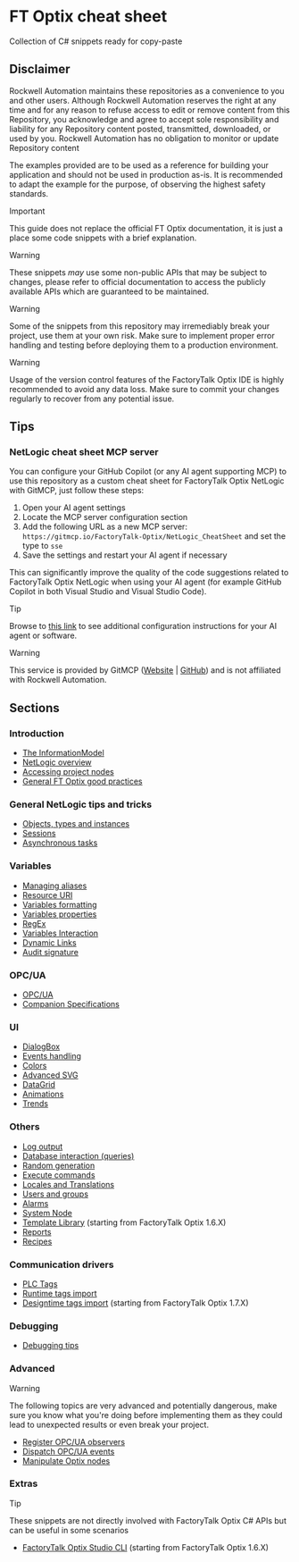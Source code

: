 # FT Optix cheat sheet

Collection of C# snippets ready for copy-paste

## Disclaimer

Rockwell Automation maintains these repositories as a convenience to you and other users. Although Rockwell Automation reserves the right at any time and for any reason to refuse access to edit or remove content from this Repository, you acknowledge and agree to accept sole responsibility and liability for any Repository content posted, transmitted, downloaded, or used by you. Rockwell Automation has no obligation to monitor or update Repository content

The examples provided are to be used as a reference for building your application and should not be used in production as-is. It is recommended to adapt the example for the purpose, of observing the highest safety standards.

> [!IMPORTANT]
> This guide does not replace the official FT Optix documentation, it is just a place some code snippets with a brief explanation.

> [!WARNING]
> These snippets *may* use some non-public APIs that may be subject to changes, please refer to official documentation to access the publicly available APIs which are guaranteed to be maintained.

> [!WARNING]
> Some of the snippets from this repository may irremediably break your project, use them at your own risk. Make sure to implement proper error handling and testing before deploying them to a production environment.

> [!WARNING]
> Usage of the version control features of the FactoryTalk Optix IDE is highly recommended to avoid any data loss. Make sure to commit your changes regularly to recover from any potential issue.

## Tips

### NetLogic cheat sheet MCP server

You can configure your GitHub Copilot (or any AI agent supporting MCP) to use this repository as a custom cheat sheet for FactoryTalk Optix NetLogic with GitMCP, just follow these steps:

1. Open your AI agent settings
2. Locate the MCP server configuration section
3. Add the following URL as a new MCP server: `https://gitmcp.io/FactoryTalk-Optix/NetLogic_CheatSheet` and set the type to `sse`
4. Save the settings and restart your AI agent if necessary

This can significantly improve the quality of the code suggestions related to FactoryTalk Optix NetLogic when using your AI agent (for example GitHub Copilot in both Visual Studio and Visual Studio Code).

> [!TIP]
> Browse to [this link](https://gitmcp.io/FactoryTalk-Optix/NetLogic_CheatSheet) to see additional configuration instructions for your AI agent or software.

> [!WARNING]
> This service is provided by GitMCP ([Website](https://gitmcp.io) | [GitHub](https://github.com/idosal/git-mcp)) and is not affiliated with Rockwell Automation.

## Sections

### Introduction

- [The InformationModel](./pages/information-model.md)
- [NetLogic overview](./pages/netlogic-overview.md)
- [Accessing project nodes](./pages/accessing-project-nodes.md)
- [General FT Optix good practices](./pages/good-practices.md)

### General NetLogic tips and tricks

- [Objects, types and instances](./pages/creating-objects.md)
- [Sessions](./pages/sessions.md)
- [Asynchronous tasks](./pages/async-tasks.md)

### Variables

- [Managing aliases](./pages/managing-aliases.md)
- [Resource URI](./pages/resource-uri.md)
- [Variables formatting](./pages/variables-formatting.md)
- [Variables properties](./pages/variables-properties.md)
- [RegEx](./pages/regex.md)
- [Variables Interaction](./pages/variables-interaction.md)
- [Dynamic Links](./pages/dynamic-links.md)
- [Audit signature](./pages/audit-signature.md)

### OPC/UA

- [OPC/UA](./pages/opcua.md)
- [Companion Specifications](./pages/companion-specs.md)

### UI

- [DialogBox](./pages/dialog-boxes.md)
- [Events handling](./pages/events.md)
- [Colors](./pages/colors.md)
- [Advanced SVG](./pages/advanced-svg.md)
- [DataGrid](./pages/datagrids.md)
- [Animations](./pages/ui-animations.md)
- [Trends](./pages/trends.md)

### Others

- [Log output](./pages/log-output.md)
- [Database interaction (queries)](./pages/database-interaction.md)
- [Random generation](./pages/random-generation.md)
- [Execute commands](./pages/execute-command.md)
- [Locales and Translations](./pages/translations.md)
- [Users and groups](./pages/users-groups.md)
- [Alarms](./pages/alarming.md)
- [System Node](./pages/system-node.md)
- [Template Library](./pages/template-library.md) (starting from FactoryTalk Optix 1.6.X)
- [Reports](./pages/reports.md)
- [Recipes](./pages/recipes.md)

### Communication drivers

- [PLC Tags](./pages/plc-tags.md)
- [Runtime tags import](./pages/runtime-tags-import.md)
- [Designtime tags import](./pages/designtime-tags-import.md) (starting from FactoryTalk Optix 1.7.X)

### Debugging

- [Debugging tips](./pages/debugging-tips.md)

### Advanced

> [!WARNING]
> The following topics are very advanced and potentially dangerous, make sure you know what you're doing before implementing them as they could lead to unexpected results or even break your project.

- [Register OPC/UA observers](./pages/register-observers.md)
- [Dispatch OPC/UA events](./pages/dispatch-events.md)
- [Manipulate Optix nodes](./pages/manipulate-nodes.md)

### Extras

> [!TIP]
> These snippets are not directly involved with FactoryTalk Optix C# APIs but can be useful in some scenarios

- [FactoryTalk Optix Studio CLI](./pages/fto-studio-cli.md) (starting from FactoryTalk Optix 1.6.X)
